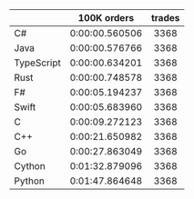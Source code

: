 ||100K orders|trades|
-|:-:|:-:|
|C#|0:00:00.560506|3368|
|Java|0:00:00.576766|3368|
|TypeScript|0:00:00.634201|3368|
|Rust|0:00:00.748578|3368|
|F#|0:00:05.194237|3368|
|Swift|0:00:05.683960|3368|
|C|0:00:09.272123|3368|
|C++|0:00:21.650982|3368|
|Go|0:00:27.863049|3368|
|Cython|0:01:32.879096|3368|
|Python|0:01:47.864648|3368|


